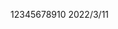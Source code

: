 <!--
 * @ Descripttion: 
 * @version: 1.0
 * @Author: 常嘉琪
 * @Date: 2022-03-10 17:35:27
 * @LastEditors: 常嘉琪
 * @LastEditTime: 2022-03-11 09:32:07
-->
12345678910
2022/3/11